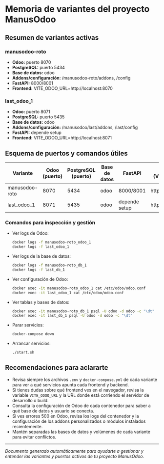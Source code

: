 # Memoria de variantes del proyecto ManusOdoo

## Resumen de variantes activas

### manusodoo-roto
- **Odoo:** puerto 8070
- **PostgreSQL:** puerto 5434
- **Base de datos:** odoo
- **Addons/configuración:** /manusodoo-roto/addons, /config
- **FastAPI:** 8000/8001
- **Frontend:** VITE_ODOO_URL=http://localhost:8070

### last_odoo_1
- **Odoo:** puerto 8071
- **PostgreSQL:** puerto 5435
- **Base de datos:** odoo
- **Addons/configuración:** /manusodoo/last/addons, /last/config
- **FastAPI:** depende setup
- **Frontend:** VITE_ODOO_URL=http://localhost:8071

## Esquema de puertos y comandos útiles

| Variante         | Odoo (puerto) | PostgreSQL (puerto) | Base de datos | FastAPI      | Frontend (VITE_ODOO_URL)           |
|------------------|--------------|---------------------|--------------|--------------|------------------------------------|
| manusodoo-roto   | 8070         | 5434                | odoo         | 8000/8001    | http://localhost:8070              |
| last_odoo_1      | 8071         | 5435                | odoo         | depende setup| http://localhost:8071              |

### Comandos para inspección y gestión

- Ver logs de Odoo:
  ```bash
  docker logs -f manusodoo-roto_odoo_1
  docker logs -f last_odoo_1
  ```
- Ver logs de la base de datos:
  ```bash
  docker logs -f manusodoo-roto_db_1
  docker logs -f last_db_1
  ```
- Ver configuración de Odoo:
  ```bash
  docker exec -it manusodoo-roto_odoo_1 cat /etc/odoo/odoo.conf
  docker exec -it last_odoo_1 cat /etc/odoo/odoo.conf
  ```
- Ver tablas y bases de datos:
  ```bash
  docker exec -it manusodoo-roto_db_1 psql -U odoo -d odoo -c "\dt"
  docker exec -it last_db_1 psql -U odoo -d odoo -c "\dt"
  ```
- Parar servicios:
  ```bash
  docker-compose down
  ```
- Arrancar servicios:
  ```bash
  ./start.sh
  ```

## Recomendaciones para aclararte

- Revisa siempre los archivos `.env` y `docker-compose.yml` de cada variante para ver a qué servicios apunta cada frontend y backend.
- Si tienes dudas sobre qué frontend ves en el navegador, revisa la variable `VITE_ODOO_URL` y la URL donde está corriendo el servidor de desarrollo o build.
- Consulta la configuración de Odoo de cada contenedor para saber a qué base de datos y usuario se conecta.
- Si ves errores 500 en Odoo, revisa los logs del contenedor y la configuración de los addons personalizados o módulos instalados recientemente.
- Mantén separadas las bases de datos y volúmenes de cada variante para evitar conflictos.

---

*Documento generado automáticamente para ayudarte a gestionar y entender las variantes y puertos activos de tu proyecto ManusOdoo.*
